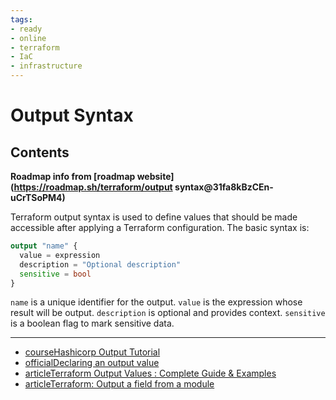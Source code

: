 ```yaml
---
tags:
- ready
- online
- terraform
- IaC
- infrastructure
---
```


# Output Syntax

## Contents

__Roadmap info from [roadmap website](<https://roadmap.sh/terraform/output> syntax@31fa8kBzCEn-uCrTSoPM4)__

Terraform output syntax is used to define values that should be made accessible after applying a Terraform configuration. The basic syntax is:

```terraform
output "name" {
  value = expression
  description = "Optional description"
  sensitive = bool
}
```

`name` is a unique identifier for the output. `value` is the expression whose result will be output. `description` is optional and provides context. `sensitive` is a boolean flag to mark sensitive data.

---

- [courseHashicorp Output Tutorial](https://developer.hashicorp.com/terraform/tutorials/configuration-language/outputs)
- [officialDeclaring an output value](https://developer.hashicorp.com/terraform/language/values/outputs#declaring-an-output-value)
- [articleTerraform Output Values : Complete Guide & Examples](https://spacelift.io/blog/terraform-output)
- [articleTerraform: Output a field from a module](https://stackoverflow.com/questions/47034515/terraform-output-a-field-from-a-module)
